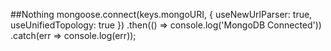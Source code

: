 ##Nothing
mongoose.connect(keys.mongoURI, {
	useNewUrlParser: true,
	useUnifiedTopology: true
})
  .then(() => console.log('MongoDB Connected'))
  .catch(err => console.log(err));
